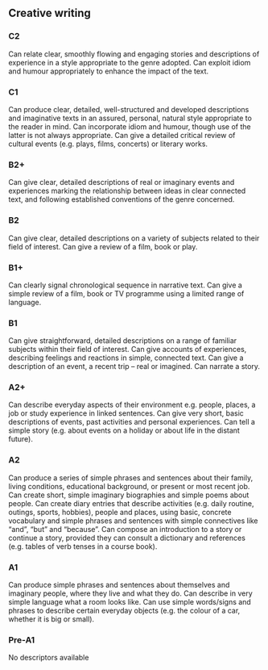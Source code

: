 ## Creative writing
### C2
Can relate clear, smoothly flowing and engaging stories and descriptions of experience in a style appropriate to the genre adopted.
Can exploit idiom and humour appropriately to enhance the impact of the text.
### C1
Can produce clear, detailed, well-structured and developed descriptions and imaginative texts in an assured, personal, natural style appropriate to the reader in mind.
Can incorporate idiom and humour, though use of the latter is not always appropriate.
Can give a detailed critical review of cultural events (e.g. plays, films, concerts) or literary works.
### B2+
Can give clear, detailed descriptions of real or imaginary events and experiences marking the relationship between ideas in clear connected text, and following established conventions of the genre concerned.
### B2
Can give clear, detailed descriptions on a variety of subjects related to their field of interest.
Can give a review of a film, book or play.
### B1+
Can clearly signal chronological sequence in narrative text.
Can give a simple review of a film, book or TV programme using a limited range of language.
### B1
Can give straightforward, detailed descriptions on a range of familiar subjects within their field of interest.
Can give accounts of experiences, describing feelings and reactions in simple, connected text.
Can give a description of an event, a recent trip – real or imagined.
Can narrate a story.
### A2+
Can describe everyday aspects of their environment e.g. people, places, a job or study experience in linked sentences.
Can give very short, basic descriptions of events, past activities and personal experiences.
Can tell a simple story (e.g. about events on a holiday or about life in the distant future).
### A2
Can produce a series of simple phrases and sentences about their family, living conditions, educational background, or present or most recent job.
Can create short, simple imaginary biographies and simple poems about people.
Can create diary entries that describe activities (e.g. daily routine, outings, sports, hobbies), people and places, using basic, concrete vocabulary and simple phrases and sentences with simple connectives like “and”, “but” and “because”.
Can compose an introduction to a story or continue a story, provided they can consult a dictionary and references (e.g. tables of verb tenses in a course book).
### A1
Can produce simple phrases and sentences about themselves and imaginary people, where they live and what they do.
Can describe in very simple language what a room looks like.
Can use simple words/signs and phrases to describe certain everyday objects (e.g. the colour of a car, whether it is big or small).
### Pre-A1
No descriptors available